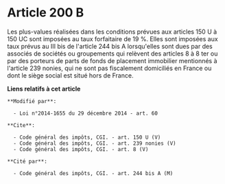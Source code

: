 # Article 200 B

Les plus-values réalisées dans les conditions prévues aux articles 150 U à 150 UC sont imposées au taux forfaitaire de 19 %.
Elles sont imposées aux taux prévus au III bis de l'article 244 bis A lorsqu'elles sont dues par des associés de sociétés ou
groupements qui relèvent des articles 8 à 8 ter ou par des porteurs de parts de fonds de placement immobilier mentionnés à
l'article 239 nonies, qui ne sont pas fiscalement domiciliés en France ou dont le siège social est situé hors de France.

**Liens relatifs à cet article**

	**Modifié par**:

	  - Loi n°2014-1655 du 29 décembre 2014 - art. 60

	**Cite**:

	  - Code général des impôts, CGI. - art. 150 U (V)
	  - Code général des impôts, CGI. - art. 239 nonies (V)
	  - Code général des impôts, CGI. - art. 8 (V)

	**Cité par**:

	  - Code général des impôts, CGI. - art. 244 bis A (M)
